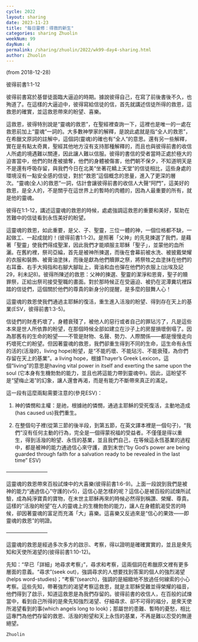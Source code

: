 ```yaml
---
cycle: 2022
layout: sharing
date: 2023-11-23
title: "每日靈修：得救的新生"
categories: sharing Zhuolin
weekNum: 99
dayNum: 4
permalink: /sharing/zhuolin/2022/wk99-day4-sharing.html
author: Zhuolin
---
```

(from 2018-12-28)

彼得前書1:1-12  

彼得前書寫於基督徒面臨大逼迫的時期。據說彼得自己，在寫了前後書後不久，也殉道了。在這樣的大逼迫中，彼得寫給信徒的信，首先就講述信徒所得的救恩，這救恩的確實，並這救恩帶來的盼望、喜樂。  

這救恩，彼得特別說是“靈魂的救恩”，在聖經裡查詢一下，這裡也是唯一的一處在救恩前加上“靈魂”一詞的。大多數神學家的解釋，是說此處就是指“全人的救恩”，在希臘文原詞的註解中，這個詞(靈魂)的確也有“全人”的意思。還有另一些解釋，實在是有點太奇異，聖經其他地方沒有支持那種解釋的，而且也與彼得前書的收信人所處的境遇難以關連，因此讓人難以信服。彼得的書信的受者當時正處於極大的迫害當中，他們的財產被搶奪，他們的身體被傷害，他們朝不保夕，不知道明天是不是還有呼吸存留，與我們今日在北美“坐著花轎上天堂”的信徒相比，這些身處的環境沒有一點安全感的信徒，對於“救恩”這個概念的思量，進入了更深的層次。“靈魂(全人)的救恩”一詞，估計會讓彼得前書的收信人大聲“阿門”，這美好的救恩，是全人的，不是關乎在這世界上的暫時的肉體的，因為人最重要的所有，就是他的靈魂。  

彼得在1:1-12，講述這靈魂的救恩的時候，處處強調這救恩的重要和美好，幫助在苦難中的信徒看到永恆美好的盼望。  

這靈魂的救恩，如此重要，是父、子、聖靈，三位一體的神，一個位格都不缺，一起做工、一起成就的！(彼得前書1:1-2)。是照著「父神」的先見揀選了我們，是藉著「聖靈」使我們得成聖潔，因此我們才能順服主耶穌「聖子」，並蒙他的血所灑。在舊約裡，祭司亞綸，首先是被神所揀選，而後在會幕前被水洗、被披戴榮耀的衣服和裝飾、被膏油塗抹，而後是獻為他們贖罪之祭，將祭牲之血塗抹在他們的右耳垂、右手大拇指和右腳大腳趾上，膏油和血也彈在他們的衣服上(出埃及記29，利未記8)。彼得所陳述的救恩：父神的揀選、聖靈的潔淨和恩膏，聖子的贖罪祭，正給出祭司接受聖職的畫面。對於那時候正在受逼迫、被扔在泥潭糞坑裡踩踏的信徒們，這個關於他們的尊貴的新身分的提醒，是多麼的鼓舞人心！  

這靈魂的救恩使我們通過主耶穌的復活，重生進入活潑的盼望、得到存在天上的基業(ESV，彼得前書1:3-5)。  

信徒們的財產朽壞了，身體衰殘了，被他人的惡行或者自己的罪玷污了，凡是這些本來是世人所依靠的盼望，在那個時候全部如建立在沙子上的房屋損壞倒塌了。因為那舊有的生命的盼望——不管是財物、名聲、勢力、人際關係——都是慢慢走向朽壞死亡的盼望。但因著靈魂的救恩，我們卻重生得到不同的生命，這生命有永恆的活的(活潑的，living hope)盼望，是“不能朽壞、不能玷污、不能衰殘，為你們存留在天上的基業”。a living hope，根據Thayer’s Greek Lexicon，這個“living”的意思是having vital power in itself and exerting the same upon the soul (它本身有生機勃勃的能力，並且也將這能力帶到靈魂中)。因此，這盼望不是“望梅止渴”的幻象，讓人還會再渴，而是有能力不斷帶來真正的滿足。  

這一段有這麼兩點需要注意的(參見ESV)：  

1.	神的憐憫和主權：是祂，根據祂的憐憫，通過主耶穌的受死復活，主動地造成(has caused us)我們重生。  

2.	在整個句子裡(從第三節的後半段，到第五節，在英文譯本裡是一個句子)，“我們”沒有任何主動的行為，完全是一個得蒙祝福的受益者。不僅僅是得以重生，得到活潑的盼望、永恆的基業，並且我們自己，在等候這永恆基業的過程中，都是被神的能力通過信心來守護，直到末世(“by God’s power are being guarded through faith for a salvation ready to be revealed in the last time” ESV)  

————————  

這靈魂的救恩帶來百般試煉中的大喜樂(彼得前書1:6-9)。上面一段說到我們是被神的能力“通過信心”守護的(v5)，這信心是怎樣的呢？這信心是被百般的試煉所試驗，成為純淨寶貴的寶物，在末世主耶穌再來的時候必然得到稱讚、榮耀、尊貴。這樣的“活潑的盼望”在人的靈魂上的生機勃勃的能力，讓人在身體飢渴受苦的時候，卻因著靈魂的富足而充滿「大」喜樂。這喜樂又反過來是“信心的果效——即靈魂的救恩”的明證。  

————————  

這靈魂的救恩是經過多次多方的啟示、考察，得以證明是確確實實的，並且是衆先知和天使所渴望的(彼得前書1:10-12)。  

先知：“早已「詳細」地尋求考察」”，尋求和考察，這兩個詞在希臘原文裡有更多層面的意義。“尋求”(seek out)，強調尋求的人想要找到答案的個人的強烈渴望(helps word-studies)；“考察”(search)，強調的是細緻地不放過任何線索的小心考察。這些先知，帶著強烈的渴望考察這救恩，就是主耶穌受難並得榮耀的福音，他們得到了啟示，知道這救恩是為我們存留的。彼得前書的收信人，在百般的試煉當中，看到自己所得的是衆先知強烈渴望、仔細尋求、卻不可得的福分，是衆天使所渴望看到的事(which angels long to look)；那屬世的患難、暫時的憂愁，相比這專門為他們存留的救恩、活潑的盼望和天上永恆的基業，不再是難以忍受的無邊絕望。  

`Zhuolin`  
